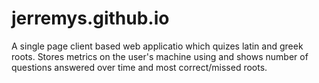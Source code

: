 # jerremys.github.io

A single page client based web applicatio which quizes latin and greek roots. Stores metrics on the user's machine using and shows number of questions answered over time and most correct/missed roots.
